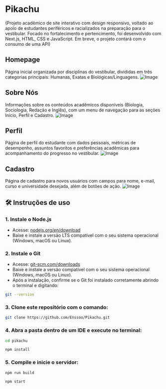 # Pikachu

(Projeto acadêmico de site interativo com design responsivo, voltado ao apoio de estudantes periféricos e racializados na preparação para o vestibular. Focado no fortalecimento e pertencimento, foi desenvolvido com Next.js, HTML, CSS e JavaScript.
Em breve, o projeto contará com o consumo de uma API)

## Homepage
Página inicial organizada por disciplinas do vestibular, divididas em três categorias principais: Humanas, Exatas e Biológicas/Linguagens.
![Image](https://github.com/user-attachments/assets/7b396e59-b765-4e40-9913-fb07caee2260)

## Sobre Nós
Informações sobre os conteúdos acadêmicos disponíveis (Biologia, Sociologia, Redação e Inglês), com um menu de navegação para as seções Início, Perfil e Cadastro.
![Image](https://github.com/user-attachments/assets/39ad14d5-4c14-4b71-838a-53efa528f7d3)

## Perfil
Página de perfil do estudante com dados pessoais, métricas de desempenho, assuntos favoritos e preferências acadêmicas para acompanhamento do progresso no vestibular.
![Image](https://github.com/user-attachments/assets/afba1df9-a018-4ea0-bdd8-732e0dc46adb)

## Cadastro
Página de cadastro para novos usuários com campos para nome, e-mail, curso e universidade desejada, além de botões de ação.
![Image](https://github.com/user-attachments/assets/7a42f848-efde-4835-8153-1ddd256be116)


## 🛠️ Instruções de uso

### 1. Instale o Node.js 

- Acesse: [nodejs.org/en/download](https://nodejs.org/en/download)
- Baixe e instale a versão LTS compatível com o seu sistema operacional (Windows, macOS ou Linux).

### 2. Instale o Git

- Acesse: [git-scm.com/downloads](https://git-scm.com/downloads)
- Baixe e instale a versão compatível com o seu sistema operacional (Windows, macOS ou Linux).
- Após a instalação, confirme se o Git foi instalado corretamente abrindo o terminal e digitando:

```bash
git --version
```

### 3. Clone este repositório com o comando:


```bash
git clone https://github.com/Enssoo/Pikachu.git
```

### 4. Abra a pasta dentro de um IDE e execute no terminal:


```bash
cd pikachu
```


```bash
npm install
```

### 5. Compile e inicie o servidor:

```bash
npm run build
```

```bash
npm start
```
